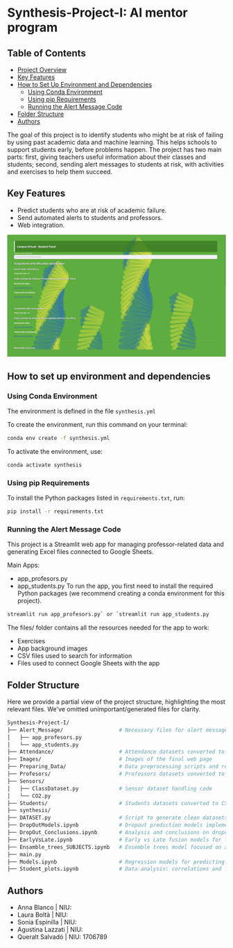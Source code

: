 # Synthesis-Project-I: AI mentor program

## Table of Contents

- [Project Overview](#synthesis-project-i-ai-mentor-program)
- [Key Features](#key-features)
- [How to Set Up Environment and Dependencies](#how-to-set-up-environment-and-dependencies)
  - [Using Conda Environment](#using-conda-environment)
  - [Using pip Requirements](#using-pip-requirements)
  - [Running the Alert Message Code](#running-the-alert-message-code)
- [Folder Structure](#folder-structure)
- [Authors](#authors)


The goal of this project is to identify students who might be at risk of failing by using past academic data and machine learning. This helps schools to support students early, before problems happen. The project has two main parts: first, giving teachers useful information about their classes and students; second, sending alert messages to students at risk, with activities and exercises to help them succeed.

## Key Features
- Predict students who are at risk of academic failure.
- Send automated alerts to students and professors.
- Web integration.


![Alt text](Images/visualization.png)


## How to set up environment and dependencies

### Using Conda Environment

The environment is defined in the file `synthesis.yml`

To create the environment, run this command on your terminal:

```bash
conda env create -f synthesis.yml
```

To activate the environment, use:

```bash
conda activate synthesis
```

### Using pip Requirements

To install the Python packages listed in `requirements.txt`, run:

```bash
pip install -r requirements.txt
```

### Running the Alert Message Code
This project is a Streamlit web app for managing professor-related data and generating Excel files connected to Google Sheets.

Main Apps:
- app_profesors.py 
- app_students.py
To run the app, you first need to install the required Python packages (we recommend creating a conda environment for this project).

```bash
streamlit run app_profesors.py` or `streamlit run app_students.py
```

The files/ folder contains all the resources needed for the app to work:
- Exercises
- App background images
- CSV files used to search for information
- Files used to connect Google Sheets with the app

## Folder Structure

Here we provide a partial view of the project structure, highlighting the most relevant files. We've omitted unimportant/generated files for clarity.

```bash
Synthesis-Project-I/
├── Alert_Message/                  # Necessary files for alert message implementation
│   ├── app_profesors.py
│   └── app_students.py
├── Attendance/                     # Attendance datasets converted to CSV files
├── Images/                         # Images of the final web page  
├── Preparing_Data/                 # Data preprocessing scripts and resources
├── Profesors/                      # Professors datasets converted to CSV files
├── Sensors/
│   ├── ClassDataset.py             # Sensor dataset handling code
│   └── CO2.py                   
├── Students/                       # Students datasets converted to CSV files
├── synthesis/
├── DATASET.py                      # Script to generate clean datasets for training dropout and final mark prediction models
├── DropOutModels.ipynb             # Dropout prediction models implementation
├── DropOut_Conclusions.ipynb       # Analysis and conclusions on dropout prediction results
├── EarlyVsLate.ipynb               # Early vs Late fusion models for final mark prediction
├── Ensamble_trees_SUBJECTS.ipynb   # Ensemble trees model focused on a single subject 
├── main.py 
├── Models.ipynb                    # Regression models for predicting students' final marks
├── Student_plots.ipynb             # Data analysis: correlations and feature importance visualization
```

## Authors

- Anna Blanco | NIU:
- Laura Boltà | NIU:
- Sonia Espinilla | NIU:
- Agustina Lazzati | NIU:
- Queralt Salvadó | NIU: 1706789
